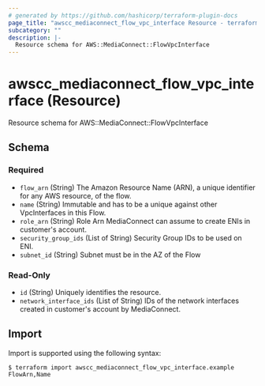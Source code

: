 ```yaml
---
# generated by https://github.com/hashicorp/terraform-plugin-docs
page_title: "awscc_mediaconnect_flow_vpc_interface Resource - terraform-provider-awscc"
subcategory: ""
description: |-
  Resource schema for AWS::MediaConnect::FlowVpcInterface
---
```


# awscc_mediaconnect_flow_vpc_interface (Resource)

Resource schema for AWS::MediaConnect::FlowVpcInterface



<!-- schema generated by tfplugindocs -->
## Schema

### Required

- `flow_arn` (String) The Amazon Resource Name (ARN), a unique identifier for any AWS resource, of the flow.
- `name` (String) Immutable and has to be a unique against other VpcInterfaces in this Flow.
- `role_arn` (String) Role Arn MediaConnect can assume to create ENIs in customer's account.
- `security_group_ids` (List of String) Security Group IDs to be used on ENI.
- `subnet_id` (String) Subnet must be in the AZ of the Flow

### Read-Only

- `id` (String) Uniquely identifies the resource.
- `network_interface_ids` (List of String) IDs of the network interfaces created in customer's account by MediaConnect.

## Import

Import is supported using the following syntax:

```shell
$ terraform import awscc_mediaconnect_flow_vpc_interface.example FlowArn,Name
```
